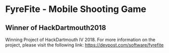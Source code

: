 # FyreFite - Mobile Shooting Game

## Winner of HackDartmouth2018

Winning Project of HackDartmouth IV 2018. For more information on the project, please visit the following link: https://devpost.com/software/fyrefite
